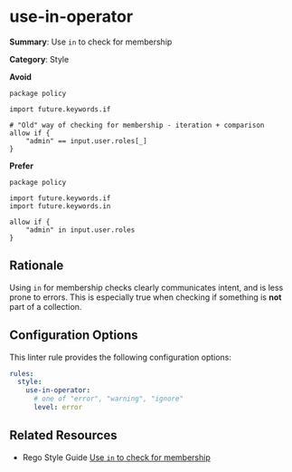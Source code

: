 # use-in-operator

**Summary**: Use `in` to check for membership

**Category**: Style

**Avoid**
```rego
package policy

import future.keywords.if

# "Old" way of checking for membership - iteration + comparison
allow if {
    "admin" == input.user.roles[_]
}
```

**Prefer**
```rego
package policy

import future.keywords.if
import future.keywords.in

allow if {
    "admin" in input.user.roles
}
```

## Rationale

Using `in` for membership checks clearly communicates intent, and is less prone to errors. This is especially true when
checking if something is **not** part of a collection.

## Configuration Options

This linter rule provides the following configuration options:

```yaml
rules: 
  style:
    use-in-operator:
      # one of "error", "warning", "ignore"
      level: error
```

## Related Resources

- Rego Style Guide [Use `in` to check for membership](https://github.com/StyraInc/rego-style-guide#use-in-to-check-for-membership)
